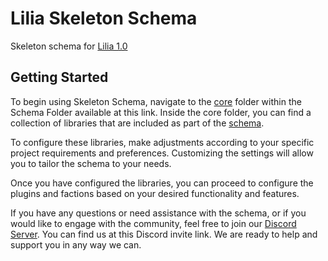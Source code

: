 # Lilia Skeleton Schema
 
Skeleton schema for [Lilia 1.0](https://github.com/bleonheart/Lilia)

## Getting Started

To begin using Skeleton Schema, navigate to the [core](https://github.com/bleonheart/MafiaRP-Lilia/tree/main/gamemodes/mafiarp/schema/core) folder within the Schema Folder available at this link. Inside the core folder, you can find a collection of libraries that are included as part of the [schema](https://github.com/bleonheart/MafiaRP-Lilia/tree/main/gamemodes/mafiarp/schema/).

To configure these libraries, make adjustments according to your specific project requirements and preferences. Customizing the settings will allow you to tailor the schema to your needs.

Once you have configured the libraries, you can proceed to configure the plugins and factions based on your desired functionality and features.

If you have any questions or need assistance with the schema, or if you would like to engage with the community, feel free to join our [Discord Server](https://discord.gg/RTcVq92HsH). You can find us at this Discord invite link. We are ready to help and support you in any way we can.

